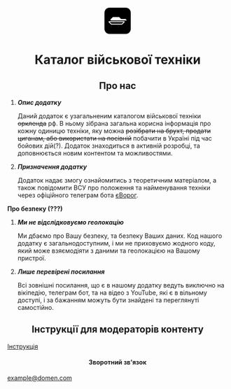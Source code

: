 <p align="center">
  <img alt="mec" src="./src/images/icon.png" width="60" />
</p>
<h1 align="center">
  Каталог військової техніки
</h1>

<h2 align="center">
   Про нас
</h2>

1. **_Опис додатку_**

   Даний додаток є узагальненим каталогом військової техніки ~~оркленда~~ рф. В ньому зібрана загальна корисна інформація про кожну одиницю техніки, яку можна ~~розібрати на брухт, продати циганам, або використати на посівній~~ побачити в Україні під час бойових дій(?).
   Додаток знаходиться в активній розробці, та доповнюється новим контентом та можливостями.

2. **_Призначення додатку_**

   Додаток надає змогу ознайомитись з теоретичним матеріалом, а також повідомити ВСУ про положення та найменування техніки через офіційного телеграм бота <a href="https://t.me/evorog_bot">єВорог</a>.

**Про безпеку (???)**

1.  **_Ми не відслідковуємо геолокацію_**

    Ми дбаємо про Вашу безпеку, та безпеку Ваших даних. Код нашого додатку є загальнодоступним, і ми не приховуємо жодного коду, який може взяємодіяти з даними та геолокацією на Вашому пристрої.

2.  **_Лише перевірені посилання_**

    Всі зовнішні посилання, що є в нашому додатку ведуть виключно на вікіпедію, телеграм бот, та на відео з YouTube, які є в вільному доступі, і за бажанням можуть бути знайдені та переглянуті самостійно.

<h2 align="center"> 
  Інструкції для модераторів контенту
</h2>

<a href="./CONTRIBUTION.md">Інструкція</a>

<h4 align="center"> 
  Зворотний зв'язок
</h4>

example@domen.com
